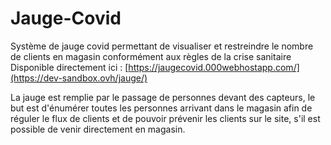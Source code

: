 # Jauge-Covid

Système de jauge covid permettant de visualiser et restreindre le nombre de clients en magasin conformément aux règles de la crise sanitaire
Disponible directement ici : [https://jaugecovid.000webhostapp.com/](https://dev-sandbox.ovh/jauge/)


La jauge est remplie par le passage de personnes devant des capteurs, le but est d'énumérer toutes les personnes arrivant dans le magasin afin de réguler le flux de clients et de pouvoir prévenir les clients sur le site, s'il est possible de venir directement en magasin.
